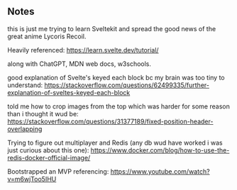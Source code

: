 ## Notes
this is just me trying to learn Sveltekit and spread the good news of the great anime Lycoris Recoil.

Heavily referenced:
https://learn.svelte.dev/tutorial/

along with ChatGPT, MDN web docs, w3schools.

good explanation of Svelte's keyed each block bc my brain was too tiny to understand:
https://stackoverflow.com/questions/62499335/further-explanation-of-sveltes-keyed-each-block

told me how to crop images from the top which was harder for some reason than i thought it wud be:
https://stackoverflow.com/questions/31377189/fixed-position-header-overlapping

Trying to figure out multiplayer and Redis (any db wud have worked i was just curious about this one):
https://www.docker.com/blog/how-to-use-the-redis-docker-official-image/

Bootstrapped an MVP referencing:
https://www.youtube.com/watch?v=m6wjToo5IHU

